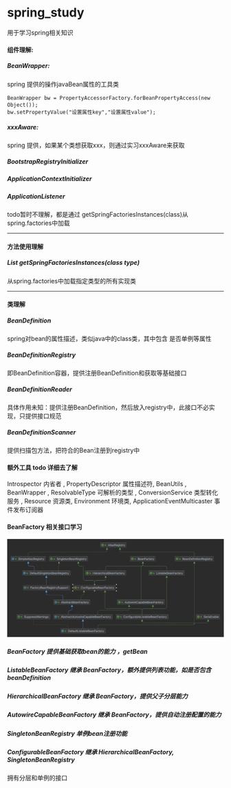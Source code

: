 # spring_study
用于学习spring相关知识

#### 组件理解:
##### BeanWrapper:
   spring 提供的操作javaBean属性的工具类
````
BeanWrapper bw = PropertyAccessorFactory.forBeanPropertyAccess(new Object());
bw.setPropertyValue("设置属性key","设置属性value");
````
##### xxxAware:
   spring 提供，如果某个类想获取xxx，则通过实习xxxAware来获取

##### BootstrapRegistryInitializer
##### ApplicationContextInitializer
##### ApplicationListener
todo暂时不理解，都是通过 getSpringFactoriesInstances(class)从spring.factories中加载






--------------------------------------
#### 方法使用理解
##### List<T> getSpringFactoriesInstances(class type)
从spring.factories中加载指定类型的所有实现类



-------------------------------------
#### 类理解
##### BeanDefinition 
spring对bean的属性描述，类似java中的class类，其中包含 是否单例等属性
##### BeanDefinitionRegistry
即BeanDefinition容器，提供注册BeanDefinition和获取等基础接口
##### BeanDefinitionReader 
具体作用未知：提供注册BeanDefinition，然后放入registry中，此接口不必实现，只提供接口规范
##### BeanDefinitionScanner
提供扫描包方法，把符合的Bean注册到registry中


#### 额外工具 todo 详细去了解
Introspector 内省者 , PropertyDescriptor 属性描述符, BeanUtils , 
BeanWrapper , ResolvableType 可解析的类型 ,
ConversionService 类型转化服务 , Resource 资源类, Environment 环境类,
ApplicationEventMulticaster 事件发布订阅器


#### BeanFactory 相关接口学习
![img.png](img.png)
##### BeanFactory 提供基础获取bean的能力 ，getBean
##### ListableBeanFactory 继承 BeanFactory，额外提供列表功能，如是否包含beanDefinition
##### HierarchicalBeanFactory 继承 BeanFactory，提供父子分层能力
##### AutowireCapableBeanFactory 继承 BeanFactory，提供自动注册配置的能力
##### SingletonBeanRegistry 单例bean注册功能
##### ConfigurableBeanFactory 继承 HierarchicalBeanFactory, SingletonBeanRegistry
拥有分层和单例的接口
##### 


